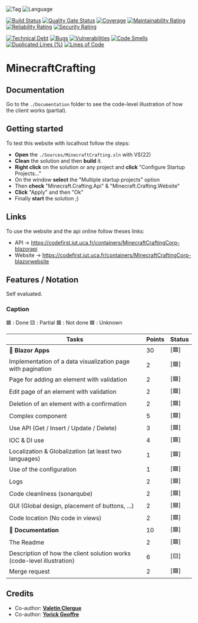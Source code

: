![Tag](https://img.shields.io/badge/MinecraftCrafting-v1-blueviolet)
![Language](https://img.shields.io/github/languages/top/HandyS11/MinecraftCrafting)

[![Build Status](https://codefirst.iut.uca.fr/api/badges/MinecraftCraftingCorp/MinecraftCrafting/status.svg)](https://codefirst.iut.uca.fr/MinecraftCraftingCorp/MinecraftCrafting)
[![Quality Gate Status](https://codefirst.iut.uca.fr/sonar/api/project_badges/measure?project=MinecraftCrafting&metric=alert_status&token=382b9582e38e30bae288cd1b32937955206cacc4)](https://codefirst.iut.uca.fr/sonar/dashboard?id=MinecraftCrafting)
[![Coverage](https://codefirst.iut.uca.fr/sonar/api/project_badges/measure?project=MinecraftCrafting&metric=coverage&token=382b9582e38e30bae288cd1b32937955206cacc4)](https://codefirst.iut.uca.fr/sonar/dashboard?id=MinecraftCrafting)
[![Maintainability Rating](https://codefirst.iut.uca.fr/sonar/api/project_badges/measure?project=MinecraftCrafting&metric=sqale_rating&token=382b9582e38e30bae288cd1b32937955206cacc4)](https://codefirst.iut.uca.fr/sonar/dashboard?id=MinecraftCrafting)
[![Reliability Rating](https://codefirst.iut.uca.fr/sonar/api/project_badges/measure?project=MinecraftCrafting&metric=reliability_rating&token=382b9582e38e30bae288cd1b32937955206cacc4)](https://codefirst.iut.uca.fr/sonar/dashboard?id=MinecraftCrafting)
[![Security Rating](https://codefirst.iut.uca.fr/sonar/api/project_badges/measure?project=MinecraftCrafting&metric=security_rating&token=382b9582e38e30bae288cd1b32937955206cacc4)](https://codefirst.iut.uca.fr/sonar/dashboard?id=MinecraftCrafting)

[![Technical Debt](https://codefirst.iut.uca.fr/sonar/api/project_badges/measure?project=MinecraftCrafting&metric=sqale_index&token=382b9582e38e30bae288cd1b32937955206cacc4)](https://codefirst.iut.uca.fr/sonar/dashboard?id=MinecraftCrafting)
[![Bugs](https://codefirst.iut.uca.fr/sonar/api/project_badges/measure?project=MinecraftCrafting&metric=bugs&token=382b9582e38e30bae288cd1b32937955206cacc4)](https://codefirst.iut.uca.fr/sonar/dashboard?id=MinecraftCrafting)
[![Vulnerabilities](https://codefirst.iut.uca.fr/sonar/api/project_badges/measure?project=MinecraftCrafting&metric=vulnerabilities&token=382b9582e38e30bae288cd1b32937955206cacc4)](https://codefirst.iut.uca.fr/sonar/dashboard?id=MinecraftCrafting)
[![Code Smells](https://codefirst.iut.uca.fr/sonar/api/project_badges/measure?project=MinecraftCrafting&metric=code_smells&token=382b9582e38e30bae288cd1b32937955206cacc4)](https://codefirst.iut.uca.fr/sonar/dashboard?id=MinecraftCrafting)
[![Duplicated Lines (%)](https://codefirst.iut.uca.fr/sonar/api/project_badges/measure?project=MinecraftCrafting&metric=duplicated_lines_density&token=382b9582e38e30bae288cd1b32937955206cacc4)](https://codefirst.iut.uca.fr/sonar/dashboard?id=MinecraftCrafting)
[![Lines of Code](https://codefirst.iut.uca.fr/sonar/api/project_badges/measure?project=MinecraftCrafting&metric=ncloc&token=382b9582e38e30bae288cd1b32937955206cacc4)](https://codefirst.iut.uca.fr/sonar/dashboard?id=MinecraftCrafting)

# MinecraftCrafting

## Documentation

Go to the `./Documentation` folder to see the code-level illustration of how the client works (partial).

## Getting started

To test this website with localhost follow the steps:

- **Open** the `./Sources/MinecraftCrafting.sln` with VS(22)
- **Clean** the solution and then **build** it.
- **Right click** on the solution or any project and **click** "Configure Startup Projects..."
- On the window **select** the "Multiple startup projects" option 
- Then **check** "Minecraft.Crafting.Api" & "Minecraft.Crafting.Website"
- **Click** "Apply" and then "Ok"
- Finally **start** the solution ;)

## Links

To use the website and the api online follow theses links:

- API -> https://codefirst.iut.uca.fr/containers/MinecraftCraftingCorp-blazorapi
- Website -> https://codefirst.iut.uca.fr/containers/MinecraftCraftingCorp-blazorwebsite

## Features / Notation

Self evaluated.

### Caption

🟩 : Done
🟨 : Partial
🟥 : Not done
🟦 : Unknown

| Tasks | Points | Status |
| --- | --- | --- |
| 🔖 **Blazor Apps** | 30 | [🟩]
| Implementation of a data visualization page with pagination | 2 | [🟩]
| Page for adding an element with validation | 2 | [🟩]
| Edit page of an element with validation | 2 | [🟩]
| Deletion of an element with a confirmation | 2 | [🟩]
| Complex component | 5 | [🟩]
| Use API (Get / Insert / Update / Delete) | 3 | [🟩]
| IOC & DI use | 4 | [🟩]
| Localization & Globalization (at least two languages) | 1 | [🟩]
| Use of the configuration | 1 | [🟩]
| Logs | 2 | [🟩]
| Code cleanliness (sonarqube) | 2 | [🟩]
| GUI (Global design, placement of buttons, ...) | 2 | [🟦]
| Code location (No code in views) | 2 | [🟩]
| 🔖 **Documentation** | 10 | [🟩]
| The Readme | 2 | [🟩]
| Description of how the client solution works (code-level illustration) | 6 | [🟨]
| Merge request | 2 | [🟩]

## Credits

* Co-author: [**Valetin Clergue**](https://github.com/HandyS11)
* Co-author: [**Yorick Geoffre**](https://github.com/Kanken6174)